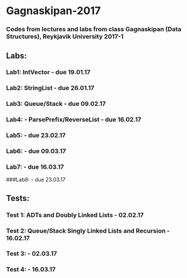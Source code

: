 # Gagnaskipan-2017
### Codes from lectures and labs from class Gagnaskipan (Data Structures), Reykjavik University 2017-1

## Labs:

### Lab1: IntVector - due 19.01.17
### Lab2: StringList - due 26.01.17
### Lab3: Queue/Stack - due 09.02.17
### Lab4: - ParsePrefix/ReverseList - due 16.02.17
### Lab5: - due 23.02.17
### Lab6: - due 09.03.17
### Lab7: - due 16.03.17
###Lab8: - due 23.03.17

## Tests:

### Test 1: ADTs and Doubly Linked Lists - 02.02.17
### Test 2: Queue/Stack Singly Linked Lists and Recursion - 16.02.17
### Test 3: - 02.03.17
### Test 4: - 16.03.17

